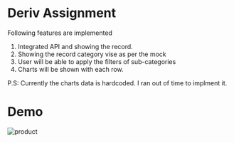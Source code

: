 # Deriv Assignment

Following features are implemented

1. Integrated API and showing the record.
2. Showing the record category vise as per the mock
3. User will be able to apply the filters of sub-categories
4. Charts will be shown with each row.

P.S: Currently the charts data is hardcoded. I ran out of time to implment it. 


# Demo


![product](https://user-images.githubusercontent.com/11629780/198569598-5d7f12f7-955f-45b3-b313-2c875d9d6af4.gif)
